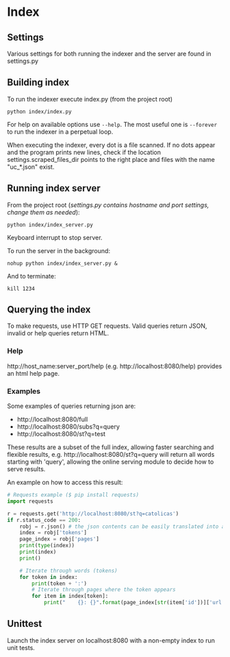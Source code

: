 <!--
## TODO
- [ ] Unit tests
Indexes:
Page rank:
    Calculate ranking based on counts and page text
-->

# Index
## Settings
Various settings for both running the indexer and the server are found in settings.py
## Building index
To run the indexer execute index.py (from the project root)
```
python index/index.py
```
For help on available options use `--help`. The most useful one is `--forever` to run the indexer in a perpetual loop.

When executing the indexer, every dot is a file scanned. If no dots appear and the program prints new lines, check if the location settings.scraped_files_dir points to the right place and files with the name "uc_*.json" exist.

## Running index server
From the project root (*settings.py contains hostname and port settings, change them as needed*):
```
python index/index_server.py
```
Keyboard interrupt to stop server.

To run the server in the background:
```
nohup python index/index_server.py &
```
And to terminate:
```
kill 1234
```

## Querying the index
To make requests, use HTTP GET requests. Valid queries return JSON, invalid or help queries return HTML.
### Help
http://host_name:server_port/help (e.g. http://localhost:8080/help) provides an html help page.

### Examples
Some examples of queries returning json are: 
- http://localhost:8080/full
- http://localhost:8080/subs?q=query
- http://localhost:8080/st?q=test

These results are a subset of the full index, allowing faster searching and flexible results, e.g. http://localhost:8080/st?q=query will return all words starting with 'query', allowing the online serving module to decide how to serve results.

An example on how to access this result:
```python
# Requests example ($ pip install requests)
import requests

r = requests.get('http://localhost:8080/st?q=catolicas')
if r.status_code == 200:
    robj = r.json() # the json contents can be easily translated into a dict
    index = robj['tokens']
    page_index = robj['pages']
    print(type(index))
    print(index)
    print()

    # Iterate through words (tokens)
    for token in index:
        print(token + ':')
        # Iterate through pages where the token appears
        for item in index[token]:
            print("    {}: {}".format(page_index[str(item['id'])]['url'], item['count']))
```

## Unittest
Launch the index server on localhost:8080 with a non-empty index to run unit tests.